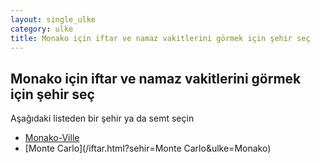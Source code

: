 ```yaml
---
layout: single_ulke
category: ulke
title: Monako için iftar ve namaz vakitlerini görmek için şehir seç
---
```



## Monako için iftar ve namaz vakitlerini görmek için şehir seç

Aşağıdaki listeden bir şehir ya da semt seçin


* [Monako-Ville](/iftar.html?sehir=Monako-Ville&ulke=Monako)
* [Monte Carlo](/iftar.html?sehir=Monte Carlo&ulke=Monako)
